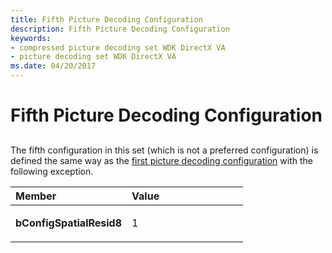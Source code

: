 ```yaml
---
title: Fifth Picture Decoding Configuration
description: Fifth Picture Decoding Configuration
keywords:
- compressed picture decoding set WDK DirectX VA
- picture decoding set WDK DirectX VA
ms.date: 04/20/2017
---
```


# Fifth Picture Decoding Configuration


## <span id="ddk_fifth_picture_decoding_configuration_gg"></span><span id="DDK_FIFTH_PICTURE_DECODING_CONFIGURATION_GG"></span>


The fifth configuration in this set (which is not a preferred configuration) is defined the same way as the [first picture decoding configuration](first-picture-decoding-configuration.md) with the following exception.

<table>
<colgroup>
<col width="50%" />
<col width="50%" />
</colgroup>
<thead>
<tr class="header">
<th align="left">Member</th>
<th align="left">Value</th>
</tr>
</thead>
<tbody>
<tr class="odd">
<td align="left"><p><strong>bConfigSpatialResid8</strong></p></td>
<td align="left"><p>1</p></td>
</tr>
</tbody>
</table>

 

 

 





